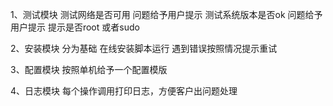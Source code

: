 1、测试模块
测试网络是否可用    问题给予用户提示
测试系统版本是否ok  问题给予用户提示
提示是否root 或者sudo

2、安装模块
分为基础
在线安装脚本运行
遇到错误按照情况提示重试

3、配置模块
按照单机给予一个配置模版


4、日志模块
每个操作调用打印日志，方便客户出问题处理